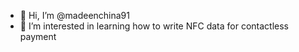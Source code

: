 - 👋 Hi, I’m @madeenchina91
- 👀 I’m interested in learning how to write NFC data for contactless payment

<!---
madeenchina91/madeenchina91 is a ✨ special ✨ repository because its `README.md` (this file) appears on your GitHub profile.
You can click the Preview link to take a look at your changes.
--->

